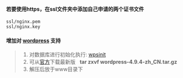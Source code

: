 #### 若要使用https，在ssl文件夹中添加自己申请的两个证书文件
```
ssl/nginx.pem
ssl/nginx.key
```

#### 增加对 [wordpress](https://wordpress.org) 支持

>1. 对数据库进行初始化执行: [wpsinit](https://github.com/gorouter/src_dockerfile/tree/master/lnmpsite-docker/mysql)
>2. 可从[官方](https://cn.wordpress.org/wordpress-4.9.4-zh_CN.tar.gz)下载最新版
>   **tar zxvf wordpress-4.9.4-zh_CN.tar.gz**
>3. 解压后放于www目录下
